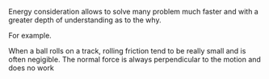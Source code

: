 Energy consideration allows to solve many problem much faster and with a greater depth of understanding as to the why. 

For example. 




When a ball rolls on a track, rolling friction tend to be really small and is often negigible. The normal force is always perpendicular to the motion and does no work 